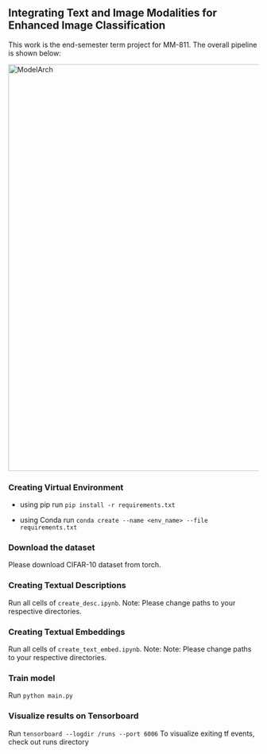 ## Integrating Text and Image Modalities for Enhanced Image Classification
This work is the end-semester term project for MM-811. The overall pipeline is shown below:

<img width="819" alt="ModelArch" src="https://github.com/Tanmay98/Multi-Modal-Image-Classification/assets/31308303/c0feff25-e6ee-494a-b10a-c02004a5b047">

### Creating Virtual Environment
- using pip run
`pip install -r requirements.txt`

- using Conda run
`conda create --name <env_name> --file requirements.txt`

### Download the dataset
Please download CIFAR-10 dataset from torch. 

### Creating Textual Descriptions
Run all cells of `create_desc.ipynb`. Note: Please change paths to your respective directories.

### Creating Textual Embeddings
Run all cells of `create_text_embed.ipynb`. Note: Note: Please change paths to your respective directories.

### Train model
Run `python main.py` 

### Visualize results on Tensorboard
Run `tensorboard --logdir /runs --port 6006`
To visualize exiting tf events, check out runs directory
